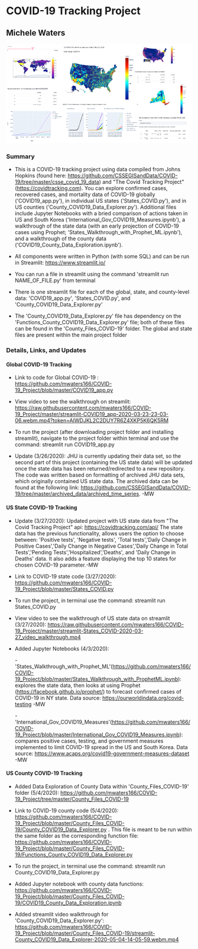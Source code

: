 # COVID-19 Tracking Project

## Michele Waters

![COVID-19 Tracking](https://raw.githubusercontent.com/mwaters166/COVID-19_Project/master/Pages_COVID-19.png)

### Summary

* This is a COVID-19 tracking project using data compiled from Johns Hopkins (found here: https://github.com/CSSEGISandData/COVID-19/tree/master/csse_covid_19_data) and "The Covid Tracking Project" (https://covidtracking.com).  You can explore confirmed cases, recovered cases, and mortality data of COVID-19 globally ('COVID19_app.py'), in individual US states ('States_COVID.py'), and in US counties ('County_COVID19_Data_Explorer.py'). Additional files include Jupyter Notebooks with a bried comparison of actions taken in US and South Korea ('International_Gov_COVID19_Measures.ipynb'), a walkthrough of the state data (with an early projection of COVID-19 cases using Prophet; 'States_Walkthrough_with_Prophet_ML.ipynb'), and a walkthrough of the county data ('COVID19_County_Data_Exploration.ipynb'). 

* All components were written in Python (with some SQL) and can be run in Streamlit: https://www.streamlit.io/

* You can run a file in streamlit using the command 'streamlit run NAME_OF_FILE.py' from terminal

* There is one streamlit file for each of the global, state, and county-level data: 'COVID19_app.py', 'States_COVID.py', and 'County_COVID19_Data_Explorer.py'

* The 'County_COVID19_Data_Explorer.py' file has dependency on the 'Functions_County_COVID19_Data_Explorer.py' file; both of these files can be found in the 'County_Files_COVID-19' folder. The global and state files are present within the main project folder

### Details, Links, and Updates

#### Global COVID-19 Tracking

* Link to code for Global COVID-19 : https://github.com/mwaters166/COVID-19_Project/blob/master/COVID19_app.py

* View video to see the walkthrough on streamlit:
https://raw.githubusercontent.com/mwaters166/COVID-19_Project/master/streamlit-COVID19_app-2020-03-23-23-03-06.webm.mp4?token=AIWDJKL2C2DUY7R6Z4XKP5K6QK5RM

* To run the project (after downloading project folder and installing streamlit), navigate to the project folder within terminal and use the command: 
    streamlit run COVID19_app.py
    
* Update (3/26/2020): JHU is currently updating their data set, so the second part of this project (containing the US state data) will be updated once the state data has been returned/redirected to a new repository. The code was written based on formatting of archived JHU data sets, which originally contained US state data. The archived data can be found at the following link: https://github.com/CSSEGISandData/COVID-19/tree/master/archived_data/archived_time_series. -MW

#### US State COVID-19 Tracking

* Update (3/27/2020): Updated project with US state data from "The Covid Tracking Project" api: https://covidtracking.com/api/
 The state data has the previous functionality, allows users the option to choose between: 'Positive tests', 'Negative tests', 'Total tests','Daily Change in Positive Cases','Daily Change in Negative Cases','Daily Change in Total Tests','Pending Tests','Hospitalized','Deaths', and 'Daily Change in Deaths' data. It also adds a feature displaying the top 10 states for chosen COVID-19 parameter.-MW
 
* Link to COVID-19 state code (3/27/2020): https://github.com/mwaters166/COVID-19_Project/blob/master/States_COVID.py
 
* To run the project, in terminal use the command: 
    streamlit run States_COVID.py
 
* View video to see the walkthrough of US state data on streamlit (3/27/2020):
 https://raw.githubusercontent.com/mwaters166/COVID-19_Project/master/streamlit-States_COVID-2020-03-27_video_walkthrough.mp4

* Added Jupyter Notebooks (4/3/2020):
 
   -'States_Walkthrough_with_Prophet_ML'(https://github.com/mwaters166/COVID-19_Project/blob/master/States_Walkthrough_with_ProphetML.ipynb): explores the state data, then looks at using Prophet (https://facebook.github.io/prophet/) to forecast confirmed cases of COVID-19 in NY state. Data source: https://ourworldindata.org/covid-testing -MW
   
   -'International_Gov_COVID19_Measures'(https://github.com/mwaters166/COVID-19_Project/blob/master/International_Gov_COVID19_Measures.ipynb): compares positive cases, testing, and government measures implemented to limit COVID-19 spread in the US and South Korea. Data source: https://www.acaps.org/covid19-government-measures-dataset -MW
 
#### US County COVID-19 Tracking

* Added Data Exploration of County Data within 'County_Files_COVID-19' folder (5/4/2020): https://github.com/mwaters166/COVID-19_Project/tree/master/County_Files_COVID-19

* Link to COVID-19 county code (5/4/2020): https://github.com/mwaters166/COVID-19_Project/blob/master/County_Files_COVID-19/County_COVID19_Data_Explorer.py . This file is meant to be run within the same folder as the corresponding function file: https://github.com/mwaters166/COVID-19_Project/blob/master/County_Files_COVID-19/Functions_County_COVID19_Data_Explorer.py

* To run the project, in terminal use the command: 
    streamlit run County_COVID19_Data_Explorer.py
    
* Added Jupyter notebook with county data functions: https://github.com/mwaters166/COVID-19_Project/blob/master/County_Files_COVID-19/COVID19_County_Data_Exploration.ipynb

* Added streamlit video walkthrough for 'County_COVID19_Data_Explorer.py': https://github.com/mwaters166/COVID-19_Project/blob/master/County_Files_COVID-19/streamlit-County_COVID19_Data_Explorer-2020-05-04-14-05-59.webm.mp4
 


